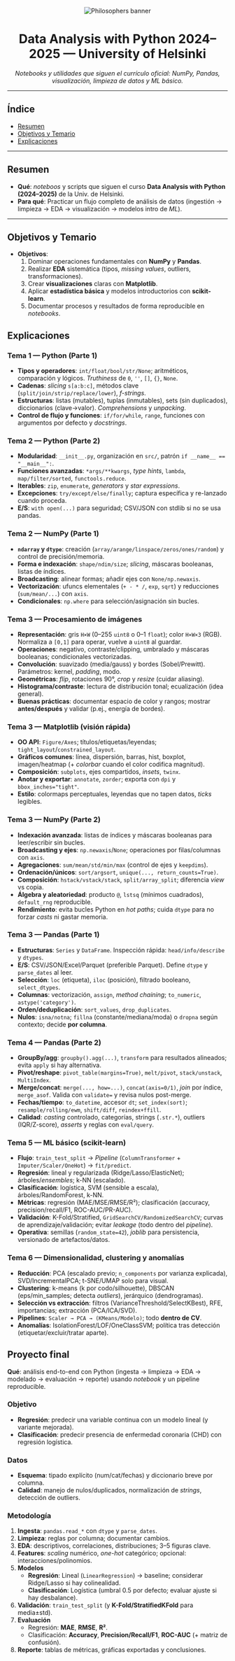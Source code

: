 <!-- ===================== BANNER ===================== -->
<p align="center">
  <img src="https://raw.githubusercontent.com/NanoHtz/Assets/main/data/banner.svg" alt="Philosophers banner">
</p>

<!-- ===================== BADGES (ajusta/borra los que no apliquen) ===================== -->

</p>

<h1 align="center">Data Analysis with Python 2024–2025 — University of Helsinki</h1>
<p align="center"><i>Notebooks y utilidades que siguen el currículo oficial: NumPy, Pandas, visualización, limpieza de datos y ML básico.</i></p>

---

## Índice
- [Resumen](#resumen)
- [Objetivos y Temario](#objetivos-y-temario)
- [Explicaciones](#explicaciones)

---

## Resumen
- **Qué**: *noteboos* y scripts que siguen el curso **Data Analysis with Python (2024–2025)** de la Univ. de Helsinki.
- **Para qué**: Practicar un flujo completo de análisis de datos (ingestión → limpieza → EDA → visualización → modelos intro de *ML*).
---

## Objetivos y Temario
- **Objetivos**:
  1. Dominar operaciones fundamentales con **NumPy** y **Pandas**.
  2. Realizar **EDA** sistemática (tipos, *missing values*, outliers, transformaciones).
  3. Crear **visualizaciones** claras con **Matplotlib**.
  4. Aplicar **estadística básica** y modelos introductorios con **scikit-learn**.
  5. Documentar procesos y resultados de forma reproducible en *notebooks*.

## Explicaciones

### Tema 1 — Python (Parte 1)
- **Tipos y operadores**: `int/float/bool/str/None`; aritméticos, comparación y lógicos. *Truthiness* de `0`, `''`, `[]`, `{}`, `None`.
- **Cadenas**: *slicing* `s[a:b:c]`, métodos clave (`split/join/strip/replace/lower`), *f-strings*.
- **Estructuras**: listas (mutables), tuplas (inmutables), sets (sin duplicados), diccionarios (clave→valor). *Comprehensions* y *unpacking*.
- **Control de flujo y funciones**: `if/for/while`, `range`, funciones con argumentos por defecto y *docstrings*.

### Tema 2 — Python (Parte 2)
- **Modularidad**: `__init__.py`, organización en `src/`, patrón `if __name__ == "__main__":`.
- **Funciones avanzadas**: `*args/**kwargs`, *type hints*, `lambda`, `map/filter/sorted`, `functools.reduce`.
- **Iterables**: `zip`, `enumerate`, *generators* y *star expressions*.
- **Excepciones**: `try/except/else/finally`; captura específica y re-lanzado cuando proceda.
- **E/S**: `with open(...)` para seguridad; CSV/JSON con stdlib si no se usa pandas.

### Tema 2 — NumPy (Parte 1)
- **`ndarray` y `dtype`**: creación (`array/arange/linspace/zeros/ones/random`) y control de precisión/memoria.
- **Forma e indexación**: `shape/ndim/size`; *slicing*, máscaras booleanas, listas de índices.
- **Broadcasting**: alinear formas; añadir ejes con `None/np.newaxis`.
- **Vectorización**: ufuncs elementales (`+ - * /`, `exp`, `sqrt`) y reducciones (`sum/mean/...`) con `axis`.
- **Condicionales**: `np.where` para selección/asignación sin bucles.

### Tema 3 — Procesamiento de imágenes
- **Representación**: gris `H×W` (0–255 `uint8` o 0–1 `float`); color `H×W×3` (RGB). Normaliza a `[0,1]` para operar, vuelve a `uint8` al guardar.
- **Operaciones**: negativo, contraste/clipping, umbralado y máscaras booleanas; condicionales vectorizadas.
- **Convolución**: suavizado (media/gauss) y bordes (Sobel/Prewitt). Parámetros: kernel, *padding*, modo.
- **Geométricas**: *flip*, rotaciones 90°, *crop* y *resize* (cuidar aliasing).
- **Histograma/contraste**: lectura de distribución tonal; ecualización (idea general).
- **Buenas prácticas**: documentar espacio de color y rangos; mostrar **antes/después** y validar (p.ej., energía de bordes).

### Tema 3 — Matplotlib (visión rápida)
- **OO API**: `Figure/Axes`; títulos/etiquetas/leyendas; `tight_layout`/`constrained_layout`.
- **Gráficos comunes**: línea, dispersión, barras, hist, boxplot, imagen/heatmap (+ *colorbar* cuando el color codifica magnitud).
- **Composición**: `subplots`, ejes compartidos, *insets*, `twinx`.
- **Anotar y exportar**: `annotate`, `zorder`; exporta con `dpi` y `bbox_inches="tight"`.
- **Estilo**: colormaps perceptuales, leyendas que no tapen datos, *ticks* legibles.

### Tema 3 — NumPy (Parte 2)
- **Indexación avanzada**: listas de índices y máscaras booleanas para leer/escribir sin bucles.
- **Broadcasting y ejes**: `np.newaxis`/`None`; operaciones por filas/columnas con `axis`.
- **Agregaciones**: `sum/mean/std/min/max` (control de ejes y `keepdims`).
- **Ordenación/únicos**: `sort/argsort`, `unique(..., return_counts=True)`.
- **Composición**: `hstack/vstack/stack`, `split/array_split`; diferencia *view* vs copia.
- **Álgebra y aleatoriedad**: producto `@`, `lstsq` (mínimos cuadrados), `default_rng` reproducible.
- **Rendimiento**: evita bucles Python en *hot paths*; cuida `dtype` para no forzar *casts* ni gastar memoria.

### Tema 3 — Pandas (Parte 1)
- **Estructuras**: `Series` y `DataFrame`. Inspección rápida: `head/info/describe` y `dtypes`.
- **E/S**: CSV/JSON/Excel/Parquet (preferible Parquet). Define `dtype` y `parse_dates` al leer.
- **Selección**: `loc` (etiqueta), `iloc` (posición), filtrado booleano, `select_dtypes`.
- **Columnas**: vectorización, `assign`, *method chaining*; `to_numeric`, `astype('category')`.
- **Orden/deduplicación**: `sort_values`, `drop_duplicates`.
- **Nulos**: `isna/notna`; `fillna` (constante/mediana/moda) o `dropna` según contexto; decide **por columna**.

### Tema 4 — Pandas (Parte 2)
- **GroupBy/agg**: `groupby().agg(...)`, `transform` para resultados alineados; evita `apply` si hay alternativa.
- **Pivot/reshape**: `pivot_table(margins=True)`, `melt/pivot`, `stack/unstack`, `MultiIndex`.
- **Merge/concat**: `merge(..., how=...)`, `concat(axis=0/1)`, *join* por índice, `merge_asof`. Valida con `validate=` y revisa nulos post-merge.
- **Fechas/tiempo**: `to_datetime`, accesor `dt`; `set_index(sort)`; `resample/rolling/ewm`, `shift/diff`, `reindex+ffill`.
- **Calidad**: *casting* controlado, categorías, strings (`.str.*`), outliers (IQR/Z-score), *asserts* y reglas con `eval/query`.

### Tema 5 — ML básico (scikit-learn)
- **Flujo**: `train_test_split` → *Pipeline* (`ColumnTransformer` + `Imputer/Scaler/OneHot`) → `fit/predict`.
- **Regresión**: lineal y regularizada (Ridge/Lasso/ElasticNet); árboles/*ensembles*; k-NN (escalado).
- **Clasificación**: logística, SVM (sensible a escala), árboles/RandomForest, k-NN.
- **Métricas**: regresión (MAE/MSE/RMSE/R²); clasificación (accuracy, precision/recall/F1, ROC-AUC/PR-AUC).
- **Validación**: K-Fold/Stratified, `GridSearchCV/RandomizedSearchCV`; curvas de aprendizaje/validación; evitar *leakage* (todo dentro del *pipeline*).
- **Operativa**: semillas (`random_state=42`), *joblib* para persistencia, versionado de artefactos/datos.

### Tema 6 — Dimensionalidad, clustering y anomalías
- **Reducción**: PCA (escalado previo; `n_components` por varianza explicada), SVD/IncrementalPCA; t-SNE/UMAP solo para visual.
- **Clustering**: k-means (k por codo/silhouette), DBSCAN (eps/min_samples; detecta *outliers*), jerárquico (dendrogramas).
- **Selección vs extracción**: filtros (VarianceThreshold/SelectKBest), RFE, importancias; extracción (PCA/ICA/SVD).
- **Pipelines**: `Scaler → PCA → (KMeans/Modelo)`; todo **dentro de CV**.
- **Anomalías**: IsolationForest/LOF/OneClassSVM; política tras detección (etiquetar/excluir/tratar aparte).

## Proyecto final

**Qué**: análisis end-to-end con Python (ingesta → limpieza → EDA → modelado → evaluación → reporte) usando *notebook* y un pipeline reproducible.

### Objetivo
- **Regresión**: predecir una variable continua con un modelo lineal (y variante mejorada).
- **Clasificación**: predecir presencia de enfermedad coronaria (CHD) con regresión logística.

### Datos
- **Esquema**: tipado explícito (num/cat/fechas) y diccionario breve por columna.
- **Calidad**: manejo de nulos/duplicados, normalización de *strings*, detección de outliers.

### Metodología
1. **Ingesta**: `pandas.read_*` con `dtype` y `parse_dates`.
2. **Limpieza**: reglas por columna; documentar cambios.
3. **EDA**: descriptivos, correlaciones, distribuciones; 3–5 figuras clave.
4. **Features**: *scaling* numérico, *one-hot* categórico; opcional: interacciones/polinomios.
5. **Modelos**
   - **Regresión**: Lineal (`LinearRegression`) → baseline; considerar Ridge/Lasso si hay colinealidad.
   - **Clasificación**: Logística (umbral 0.5 por defecto; evaluar ajuste si hay desbalance).
6. **Validación**: `train_test_split` (y **K-Fold/StratifiedKFold** para media±std).
7. **Evaluación**
   - Regresión: **MAE**, **RMSE**, **R²**.
   - Clasificación: **Accuracy**, **Precision/Recall/F1**, **ROC-AUC** (+ matriz de confusión).
8. **Reporte**: tablas de métricas, gráficas exportadas y conclusiones.


